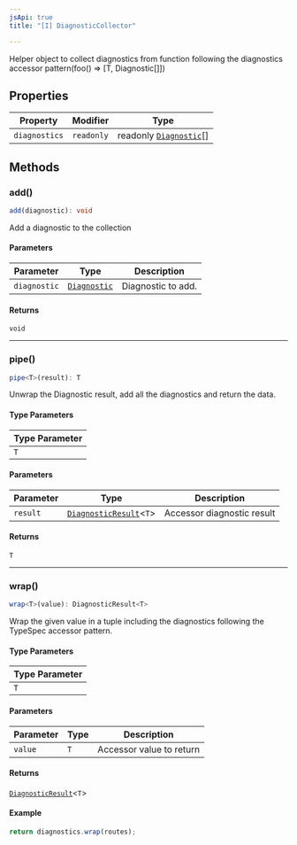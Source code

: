```yaml
---
jsApi: true
title: "[I] DiagnosticCollector"

---
```

Helper object to collect diagnostics from function following the diagnostics accessor pattern(foo() => [T, Diagnostic[]])

## Properties

| Property | Modifier | Type |
| ------ | ------ | ------ |
| `diagnostics` | `readonly` | readonly [`Diagnostic`](Diagnostic.md)[] |

## Methods

### add()

```ts
add(diagnostic): void
```

Add a diagnostic to the collection

#### Parameters

| Parameter | Type | Description |
| ------ | ------ | ------ |
| `diagnostic` | [`Diagnostic`](Diagnostic.md) | Diagnostic to add. |

#### Returns

`void`

***

### pipe()

```ts
pipe<T>(result): T
```

Unwrap the Diagnostic result, add all the diagnostics and return the data.

#### Type Parameters

| Type Parameter |
| ------ |
| `T` |

#### Parameters

| Parameter | Type | Description |
| ------ | ------ | ------ |
| `result` | [`DiagnosticResult`](../type-aliases/DiagnosticResult.md)<`T`\> | Accessor diagnostic result |

#### Returns

`T`

***

### wrap()

```ts
wrap<T>(value): DiagnosticResult<T>
```

Wrap the given value in a tuple including the diagnostics following the TypeSpec accessor pattern.

#### Type Parameters

| Type Parameter |
| ------ |
| `T` |

#### Parameters

| Parameter | Type | Description |
| ------ | ------ | ------ |
| `value` | `T` | Accessor value to return |

#### Returns

[`DiagnosticResult`](../type-aliases/DiagnosticResult.md)<`T`\>

#### Example

```ts
return diagnostics.wrap(routes);
```
